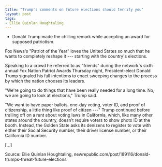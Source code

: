 ```yaml
---
title: "Trump's comments on future elections should terrify you"
layout: post
tags:
- Ellie Quinlan Houghtaling
---
```


- Donald Trump made the chilling remark while accepting an award for supposed patriotism.

Fox News's "Patriot of the Year" loves the United States so much that he wants to completely reshape it --- starting with the country's elections.

Speaking to a crowd he referred to as "friends" during the network's sixth annual Fox Nation Patriot Awards Thursday night, President-elect Donald Trump signaled his full intentions to enact sweeping changes to the process by which the nation chooses its leaders.

"We're going to do things that have been really needed for a long time. No, we are going to look at elections," Trump said.

"We want to have paper ballots, one-day voting, voter ID, and proof of citizenship, a little thing like proof of citizen ---" Trump continued before trailing off on a rant about voting laws in California, which, like many other states around the country, doesn't require voters to show photo ID at the booth. Instead, the Golden State asks its denizens to register to vote with either their Social Security number, their driver license number, or their California ID number.

[...]

Source: Ellie Quinlan Houghtaling, newrepublic.com/post/189116/donald-trumps-threat-future-elections
